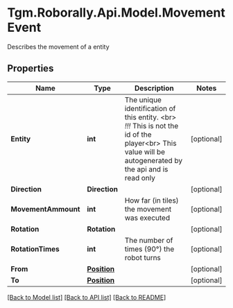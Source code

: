 # Tgm.Roborally.Api.Model.MovementEvent
Describes the movement of a entity
## Properties

Name | Type | Description | Notes
------------ | ------------- | ------------- | -------------
**Entity** | **int** | The unique identification of this entity. &lt;br&gt; *!!!* This is not the id of the player&lt;br&gt; This value will be autogenerated by the api and is read only | [optional] 
**Direction** | **Direction** |  | [optional] 
**MovementAmmount** | **int** | How far (in tiles) the movement was executed | [optional] 
**Rotation** | **Rotation** |  | [optional] 
**RotationTimes** | **int** | The number of times (90°) the robot turns | [optional] 
**From** | [**Position**](Position.md) |  | [optional] 
**To** | [**Position**](Position.md) |  | [optional] 

[[Back to Model list]](../README.md#documentation-for-models) [[Back to API list]](../README.md#documentation-for-api-endpoints) [[Back to README]](../README.md)

